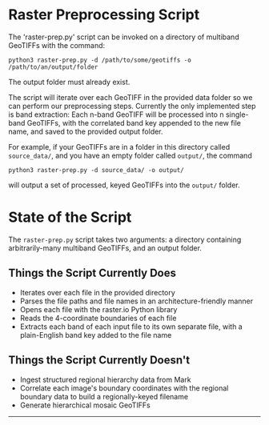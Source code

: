 # Raster Preprocessing Script
The 'raster-prep.py' script can be invoked on a directory of multiband GeoTIFFs
with the command:

`python3 raster-prep.py -d /path/to/some/geotiffs -o /path/to/an/output/folder`

The output folder must already exist.

The script will iterate over each GeoTIFF in the provided data folder so we can
perform our preprocessing steps. Currently the only implemented step is band
extraction: Each n-band GeoTIFF will be processed into n single-band GeoTIFFs,
with the correlated band key appended to the new file name, and saved to the
provided output folder.

For example, if your GeoTIFFs are in a folder in this directory called
`source_data/`, and you have an empty folder called `output/`, the command

`python3 raster-prep.py -d source_data/ -o output/`

will output a set of processed, keyed GeoTIFFs into the `output/` folder.

# State of the Script
The `raster-prep.py` script takes two arguments: a directory containing
arbitrarily-many multiband GeoTIFFs, and an output folder.

## Things the Script Currently Does
- Iterates over each file in the provided directory
- Parses the file paths and file names in an architecture-friendly manner
- Opens each file with the raster.io Python library
- Reads the 4-coordinate boundaries of each file
- Extracts each band of each input file to its own separate file, with a
plain-English band key added to the file name

## Things the Script Currently Doesn't
- Ingest structured regional hierarchy data from Mark
- Correlate each image's boundary coordinates with the regional boundary data
to build a regionally-keyed filename
- Generate hierarchical mosaic GeoTIFFs

---
